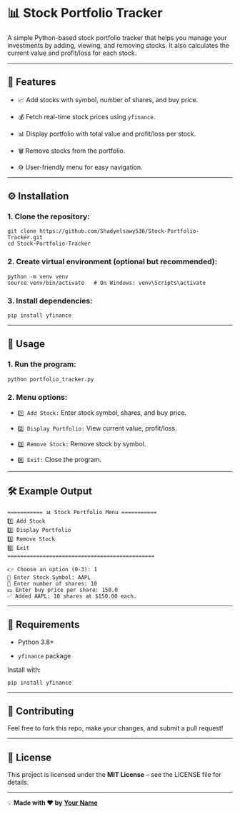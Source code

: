 # 📊 Stock Portfolio Tracker

A simple Python-based stock portfolio tracker that helps you manage your investments by adding, viewing, and removing stocks. It also calculates the current value and profit/loss for each stock.

----------

## 🚀 **Features**

-   📈 Add stocks with symbol, number of shares, and buy price.
    
-   💰 Fetch real-time stock prices using `yfinance`.
    
-   📊 Display portfolio with total value and profit/loss per stock.
    
-   🗑️ Remove stocks from the portfolio.
    
-   ⚙️ User-friendly menu for easy navigation.
    

----------

## ⚙️ **Installation**

### 1. **Clone the repository:**

```
git clone https://github.com/Shadyelsawy536/Stock-Portfolio-Tracker.git
cd Stock-Portfolio-Tracker
```

### 2. **Create virtual environment (optional but recommended):**

```
python -m venv venv
source venv/bin/activate   # On Windows: venv\Scripts\activate
```

### 3. **Install dependencies:**

```
pip install yfinance
```

----------

## 📖 **Usage**

### 1. **Run the program:**

```
python portfolio_tracker.py
```

### 2. **Menu options:**

-   `1️⃣ Add Stock:` Enter stock symbol, shares, and buy price.
    
-   `2️⃣ Display Portfolio:` View current value, profit/loss.
    
-   `3️⃣ Remove Stock:` Remove stock by symbol.
    
-   `0️⃣ Exit:` Close the program.
    

----------

## 🛠️ **Example Output**

```
=========== 📊 Stock Portfolio Menu ===========
1️⃣ Add Stock
2️⃣ Display Portfolio
3️⃣ Remove Stock
0️⃣ Exit
==============================================

👉 Choose an option (0-3): 1
📜 Enter Stock Symbol: AAPL
🔢 Enter number of shares: 10
💵 Enter buy price per share: 150.0
✅ Added AAPL: 10 shares at $150.00 each.
```

----------

## 📝 **Requirements**

-   Python 3.8+
    
-   `yfinance` package
    

Install with:

```
pip install yfinance
```

----------

## 🤝 **Contributing**

Feel free to fork this repo, make your changes, and submit a pull request!

----------

## 📄 **License**

This project is licensed under the **MIT License** – see the LICENSE file for details.

----------

💡 **Made with ❤️ by** [**Your Name**](https://github.com/YourUsername)
